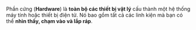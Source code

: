 Phần cứng (**Hardware**) là **toàn bộ các thiết bị vật lý** cấu thành một hệ thống máy tính hoặc thiết bị điện tử. Nó bao gồm tất cả các linh kiện mà bạn có thể **nhìn thấy, chạm vào và lắp ráp**.